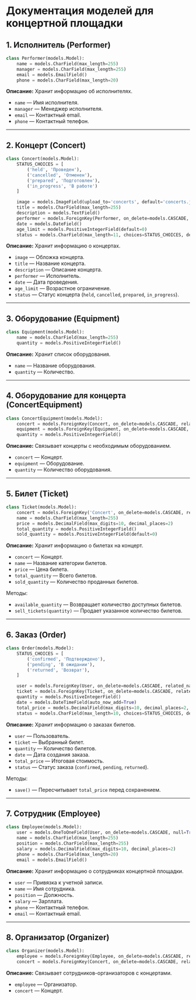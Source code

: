 # Документация моделей для концертной площадки

## 1. Исполнитель (Performer)

```python
class Performer(models.Model):
    name = models.CharField(max_length=255)
    manager = models.CharField(max_length=255)
    email = models.EmailField()
    phone = models.CharField(max_length=20)
```

**Описание:** Хранит информацию об исполнителях.
- `name` — Имя исполнителя.
- `manager` — Менеджер исполнителя.
- `email` — Контактный email.
- `phone` — Контактный телефон.

---

## 2. Концерт (Concert)

```python
class Concert(models.Model):
    STATUS_CHOICES = [
        ('held', 'Проведен'),
        ('cancelled', 'Отменен'),
        ('prepared', 'Подготовлен'),
        ('in_progress', 'В работе')
    ]

    image = models.ImageField(upload_to='concerts', default='concerts.jpg')
    title = models.CharField(max_length=255)
    description = models.TextField()
    performer = models.ForeignKey(Performer, on_delete=models.CASCADE, related_name="concerts")
    date = models.DateField()
    age_limit = models.PositiveIntegerField(default=0)
    status = models.CharField(max_length=11, choices=STATUS_CHOICES, default='in_progress')
```

**Описание:** Хранит информацию о концертах.
- `image` — Обложка концерта.
- `title` — Название концерта.
- `description` — Описание концерта.
- `performer` — Исполнитель.
- `date` — Дата проведения.
- `age_limit` — Возрастное ограничение.
- `status` — Статус концерта (`held`, `cancelled`, `prepared`, `in_progress`).

---

## 3. Оборудование (Equipment)

```python
class Equipment(models.Model):
    name = models.CharField(max_length=255)
    quantity = models.PositiveIntegerField()
```

**Описание:** Хранит список оборудования.
- `name` — Название оборудования.
- `quantity` — Количество.

---

## 4. Оборудование для концерта (ConcertEquipment)

```python
class ConcertEquipment(models.Model):
    concert = models.ForeignKey(Concert, on_delete=models.CASCADE, related_name="equipment")
    equipment = models.ForeignKey(Equipment, on_delete=models.CASCADE, related_name="concerts")
    quantity = models.PositiveIntegerField()
```

**Описание:** Связывает концерты с необходимым оборудованием.
- `concert` — Концерт.
- `equipment` — Оборудование.
- `quantity` — Количество оборудования.

---

## 5. Билет (Ticket)

```python
class Ticket(models.Model):
    concert = models.ForeignKey('Concert', on_delete=models.CASCADE, related_name='ticket_categories')
    name = models.CharField(max_length=255)
    price = models.DecimalField(max_digits=10, decimal_places=2)
    total_quantity = models.PositiveIntegerField()
    sold_quantity = models.PositiveIntegerField(default=0)
```

**Описание:** Хранит информацию о билетах на концерт.
- `concert` — Концерт.
- `name` — Название категории билетов.
- `price` — Цена билета.
- `total_quantity` — Всего билетов.
- `sold_quantity` — Количество проданных билетов.

Методы:
- `available_quantity` — Возвращает количество доступных билетов.
- `sell_tickets(quantity)` — Продает указанное количество билетов.

---

## 6. Заказ (Order)

```python
class Order(models.Model):
    STATUS_CHOICES = [
        ('confirmed', 'Подтверждено'),
        ('pending', 'В ожидании'),
        ('returned', 'Возврат'),
    ]

    user = models.ForeignKey(User, on_delete=models.CASCADE, related_name="orders")
    ticket = models.ForeignKey(Ticket, on_delete=models.CASCADE, related_name="orders")
    quantity = models.PositiveIntegerField()
    date = models.DateTimeField(auto_now_add=True)
    total_price = models.DecimalField(max_digits=10, decimal_places=2, default=0)
    status = models.CharField(max_length=10, choices=STATUS_CHOICES, default='pending')
```

**Описание:** Хранит информацию о заказах билетов.
- `user` — Пользователь.
- `ticket` — Выбранный билет.
- `quantity` — Количество билетов.
- `date` — Дата создания заказа.
- `total_price` — Итоговая стоимость.
- `status` — Статус заказа (`confirmed`, `pending`, `returned`).

Методы:
- `save()` — Пересчитывает `total_price` перед сохранением.

---

## 7. Сотрудник (Employee)

```python
class Employee(models.Model):
    user = models.OneToOneField(User, on_delete=models.CASCADE, null=True, blank=True, related_name="employee")
    name = models.CharField(max_length=255)
    position = models.CharField(max_length=255)
    salary = models.DecimalField(max_digits=10, decimal_places=2)
    phone = models.CharField(max_length=20)
    email = models.EmailField()
```

**Описание:** Хранит информацию о сотрудниках концертной площадки.
- `user` — Привязка к учетной записи.
- `name` — Имя сотрудника.
- `position` — Должность.
- `salary` — Зарплата.
- `phone` — Контактный телефон.
- `email` — Контактный email.

---

## 8. Организатор (Organizer)

```python
class Organizer(models.Model):
    employee = models.ForeignKey(Employee, on_delete=models.CASCADE, related_name="organized_concerts")
    concert = models.ForeignKey(Concert, on_delete=models.CASCADE, related_name="organizers")
```

**Описание:** Связывает сотрудников-организаторов с концертами.
- `employee` — Организатор.
- `concert` — Концерт.

